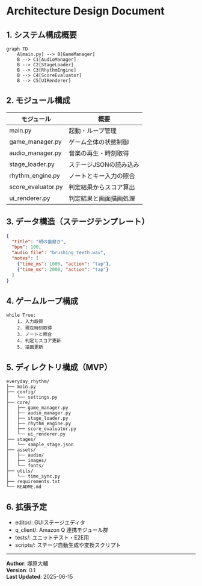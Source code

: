 # Architecture Design Document

## 1. システム構成概要

```mermaid
graph TD
    A[main.py] --> B[GameManager]
    B --> C1[AudioManager]
    B --> C2[StageLoader]
    B --> C3[RhythmEngine]
    B --> C4[ScoreEvaluator]
    B --> C5[UIRenderer]
```

## 2. モジュール構成

| モジュール | 概要 |
|-----------|------|
| main.py | 起動・ループ管理 |
| game_manager.py | ゲーム全体の状態制御 |
| audio_manager.py | 音楽の再生・時刻取得 |
| stage_loader.py | ステージJSONの読み込み |
| rhythm_engine.py | ノートとキー入力の照合 |
| score_evaluator.py | 判定結果からスコア算出 |
| ui_renderer.py | 判定結果と画面描画処理 |

## 3. データ構造（ステージテンプレート）

```json
{
  "title": "朝の歯磨き",
  "bpm": 100,
  "audio_file": "brushing_teeth.wav",
  "notes": [
    {"time_ms": 1000, "action": "tap"},
    {"time_ms": 2000, "action": "tap"}
  ]
}
```

## 4. ゲームループ構成

```
while True:
    1. 入力取得
    2. 現在時刻取得
    3. ノートと照合
    4. 判定とスコア更新
    5. 描画更新
```

## 5. ディレクトリ構成（MVP）

```
everyday_rhythm/
├── main.py
├── config/
│   └── settings.py
├── core/
│   ├── game_manager.py
│   ├── audio_manager.py
│   ├── stage_loader.py
│   ├── rhythm_engine.py
│   ├── score_evaluator.py
│   └── ui_renderer.py
├── stages/
│   └── sample_stage.json
├── assets/
│   ├── audio/
│   ├── images/
│   └── fonts/
├── utils/
│   └── time_sync.py
├── requirements.txt
└── README.md
```

## 6. 拡張予定

- editor/: GUIステージエディタ  
- q_client/: Amazon Q 連携モジュール群  
- tests/: ユニットテスト・E2E用  
- scripts/: ステージ自動生成や変換スクリプト  

---
**Author**: 塚原大輔  
**Version**: 0.1  
**Last Updated**: 2025-06-15
